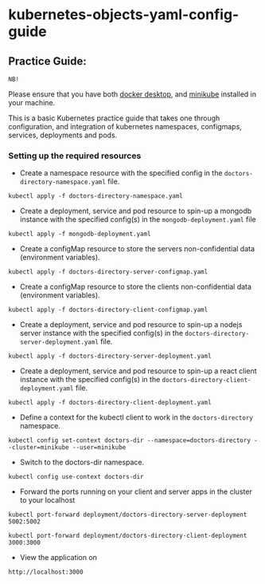 # kubernetes-objects-yaml-config-guide

## Practice Guide:

`NB!`

Please ensure that you have both [docker desktop](https://www.docker.com/products/docker-desktop/), and [minikube](https://minikube.sigs.k8s.io/docs/start/) installed in your machine.

This is a basic Kubernetes practice guide that takes one through configuration, and integration of kubernetes namespaces, configmaps, services, deployments and pods.

### Setting up the required resources

* Create a namespace resource with the specified config in the `doctors-directory-namespace.yaml` file.

```
kubectl apply -f doctors-directory-namespace.yaml
```

* Create a deployment, service and pod resource to spin-up a mongodb instance with the specified config(s) in the `mongodb-deployment.yaml` file

```
kubectl apply -f mongodb-deployment.yaml
```

* Create a configMap resource to store the servers non-confidential data (environment variables). 

```
kubectl apply -f doctors-directory-server-configmap.yaml
```

* Create a configMap resource to store the clients non-confidential data (environment variables). 

```
kubectl apply -f doctors-directory-client-configmap.yaml
```

* Create a deployment, service and pod resource to spin-up a nodejs server instance with the specified config(s) in the `doctors-directory-server-deployment.yaml` file.

```
kubectl apply -f doctors-directory-server-deployment.yaml
```

* Create a deployment, service and pod resource to spin-up a react client instance with the specified config(s) in the `doctors-directory-client-deployment.yaml` file.

```
kubectl apply -f doctors-directory-client-deployment.yaml
```

* Define a context for the kubectl client to work in the `doctors-directory` namespace.

```
kubectl config set-context doctors-dir --namespace=doctors-directory --cluster=minikube --user=minikube
```

* Switch to the doctors-dir namespace.

```
kubectl config use-context doctors-dir
```

* Forward the ports running on your client and server apps in the cluster to your localhost

```
kubectl port-forward deployment/doctors-directory-server-deployment 5002:5002
```

```
kubectl port-forward deployment/doctors-directory-client-deployment 3000:3000
```
* View the application on

```
http://localhost:3000
```


